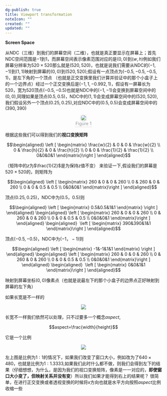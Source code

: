 ```yaml
---
dg-publish: true
title: Viewport transformation
noteIcon: ""
created: ""
updated: ""
---
```


**Screen Space**

从NDC（三维）到我们的屏幕空间（二维），也就是真正要显示在屏幕上；首先NDC空间范围是$-1$到$1$，而屏幕空间表示像素范围对应的是$(0,0)$到$(w, h)$例如我们屏幕分辨率为$520\times 520$那么就是$(520,520)$，也就是说我们需要从NDC的$(-1,-1)$到$(1,1)$映射到屏幕的$(0,0)$到$(520,520)$;假设有一点顶点为$(-0.5,-0.5,-0.5,1)$，是左下角的一个顶点 （也就是正交变换里我们计算并验证中的那个小盒子上的一个边界点）经过一个正交变换后是$(-1,1,-0.992,1)$，假设有一屏幕长为$520$，宽为$520$顶点$(-0.5,-0.5)$也就是NDC中的$(-1,-1)$会变换到屏幕空间中的$(0,0)$,同理如果是顶点$(0.5,0.5)$，NDC中的$(1,1)$会变成屏幕空间中的$(520, 520)$,我们假设另外一个顶点$(0.25,0.25)$,对应NDC中的$(0.5,0.5)$会变成屏幕空间中的$(390, 390)$<center><img style="border-radius: 0.3125em; box-shadow: 0 2px 4px 0 rgba(34,36,38,.12),0 2px 10px 0 rgba(34,36,38,.08);" src="https://cdn.jsdelivr.net/gh/aaronmack/image-hosting@master/graphics/ScreenSpace.6m3i63w9eqc0.webp"><br><div style="color:orange; border-bottom: 1px solid #d9d9d9; display: inline-block; color: #999; padding: 2px;">Figure 1</div></center>

根据这些我们可以得到我们的**视口变换矩阵**

$$\begin{aligned} \left [ \begin{matrix} \frac{w}{2} & 0 & 0 & \frac{w}{2} \\ 0 & \frac{h}{2} & 0 & \frac{h}{2} \\ 0 & 0 & \frac{1}{2} & \frac{1}{2} \\ 0&0&0&1 \end{matrix}\right ] \end{aligned}$$ 

（矩阵中的$z$为$\frac{1}{2}$是为保持$z$值不变） 来验证一下,假设我们的屏幕是$520\times 520$的，则矩阵为

$$\begin{aligned} \left [ \begin{matrix} 260 & 0 & 0 & 260 \\ 0 & 260 & 0 & 260 \\ 0 & 0 & 0.5 & 0.5 \\ 0&0&0&1 \end{matrix}\right ] \end{aligned}$$ 

顶点$(0.25,0.25)$，NDC中为$(0.5，0.5)$则

$$\begin{aligned} \left [ \begin{matrix} 0.5&0.5&1&1 \end{matrix} \right ] \end{aligned} \begin{aligned} \left [ \begin{matrix} 260 & 0 & 0 & 260 \\ 0 & 260 & 0 & 260 \\ 0 & 0 & 0.5 & 0.5 \\ 0&0&0&1 \end{matrix}\right ] \end{aligned} \begin{aligned}  \left [ \begin{matrix} 390&390&1&1 \end{matrix}\right ] \end{aligned}$$ 

顶点$(-0.5,-0.5)$，NDC中为$(-1，-1)$则

$$\begin{aligned} \left [ \begin{matrix} -1&-1&1&1 \end{matrix} \right ] \end{aligned} \begin{aligned} \left [ \begin{matrix} 260 & 0 & 0 & 260 \\ 0 & 260 & 0 & 260 \\ 0 & 0 & 0.5 & 0.5 \\ 0&0&0&1 \end{matrix}\right ] \end{aligned} \begin{aligned}  \left [ \begin{matrix} 0&0&1&1 \end{matrix}\right ] \end{aligned}$$

映射到屏幕坐标$(0,0)$像素点（也就是说最左下的那个小盒子的边界点正好映射到屏幕的左下角）

如果长宽是不一样的

<div align=center><img src="https://cdn.jsdelivr.net/gh/aaronmack/image-hosting@master/graphics/ScreenSpace.7cnosi0vi480.webp"></div>

长宽不一样我们依然可以处理，只不过要多一个概念$aspect$,

$$aspect=\frac{width}{height}$$

它是一个比例

<div align=center><img src="https://cdn.jsdelivr.net/gh/aaronmack/image-hosting@master/graphics/视口变换演示.19ypc5014qkg.webp"></div> 

左上图是比例为$1:1$的情况下，如果我们改变了窗口大小，例如改为了$640\times 480$，也就是比例为$1:1.3333$,如果我们此时什么都不做，则我们会得到左下的结果（仔细想想，为什么，是因为我们的视口变换矩阵，像素是一一对应的，**即使窗口大小变了，但映射关系并没有变**）所以我们如果才能得到右上的结果呢？ 很简单，在进行正交变换或者透视变换的时候将$x$方向也就是水平方向按照$aspect$比例收缩一些
